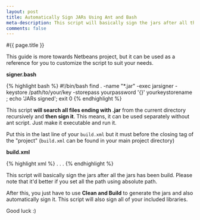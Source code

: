 ```yaml
---
layout: post
title: Automatically Sign JARs Using Ant and Bash
meta-description: This script will basically sign the jars after all the jars has been build.
comments: false
---
```


#{{ page.title }}

This guide is more towards Netbeans project, but it can be used as a reference for you to customize the script to suit your needs.

**signer.bash**

{% highlight bash %}
#!/bin/bash
find . -name "*.jar" -exec jarsigner -keystore /path/to/your/key -storepass yourpassword '{}' yourkeystorename \;
echo 'JARs signed';
exit 0
{% endhighlight %}

This script **will search all files ending with .jar** from the current directory recursively and **then sign it**. This means, it can be used separately without ant script. Just make it executable and run it.

Put this in the last line of your `build.xml` but it must before the closing tag of the "project" (`build.xml` can be found in your main project directory)

**build.xml**

{% highlight xml %}
<project>
    .
    .
    .
    <target name="-post-jar">
        <exec dir="${dist.dir}" executable="/path/to/your/signer.bash" os="Linux" />
    </target>
</project>
{% endhighlight %}

This script will basically sign the jars after all the jars has been build. Please note that it'd better if you set all the path using absolute path.

After this, you just have to use **Clean and Build** to generate the jars and also automatically sign it. This script will also sign all of your included libraries. 

Good luck :)